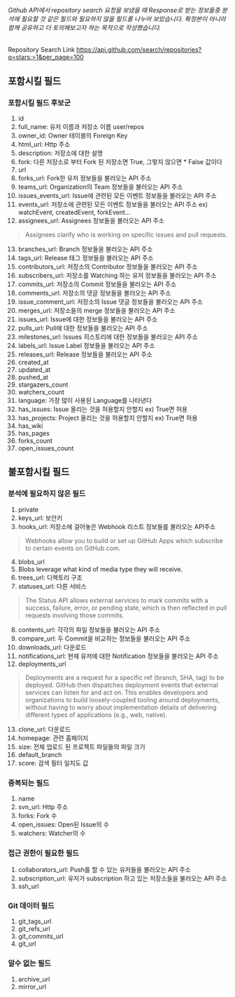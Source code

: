 ###### Github API에서 repository search 요청을 보냈을 때 Response로 받는 정보들중 분석에 필요할 것 같은 필드와 필요하지 않을 필드를 나누어 보았습니다. 확정본이 아니라 함께 공유하고 더 토의해보고자 하는 목적으로 작성했습니다.

Repository Search Link
https://api.github.com/search/repositories?q=stars:>1&per_page=100

## 포함시킬 필드

### 포함시킬 필드 후보군
1. id
2. full_name: 유저 이름과 저장소 이름 user/repos
3. owner_id: Owner 테이블의 Foreign Key
4. html_url: Http 주소
5. description: 저장소에 대한 설명
6. fork: 다른 저장소로 부터 Fork 된 저장소면 True, 그렇지 않으면 * False 값이다
7. url
8. forks_url: Fork한 유저 정보들을 불러오는 API 주소
9. teams_url: Organization의 Team 정보들을 불러오는 API 주소
10. issues_events_url: Issue에 관련된 모든 이벤트 정보들을 불러오는 API 주소
11. events_url: 저장소에 관련된 모든 이벤트 정보들을 불러오는 API 주소 ex) watchEvent, createdEvent, forkEvent…
12. assignees_url: Assignees 정보들을 불러오는 API 주소
> Assignees clarify who is working on specific issues and pull requests.

13. branches_url: Branch 정보들을 불러오는 API 주소
14. tags_url: Release 태그 정보들을 불러오는 API 주소
15. contributors_url: 저장소의 Contributor 정보들을 불러오는 API 주소
16. subscribers_url: 저장소를 Watching 하는 유저 정보들을 불러오는 API 주소
17. commits_url: 저장소의 Commit 정보들을 불러오는 API 주소
18. comments_url: 저장소의 댓글 정보들을 볼러오는 API 주소
19. issue_comment_url: 저장소의 Issue 댓글 정보들을 불러오는 API 주소
20. merges_url: 저장소들의 merge 정보들을 불러오는 API 주소
21. issues_url: Issue에 대한 정보들을 불러오는 API 주소
22. pulls_url: Pull에 대한 정보들을 불러오는 API 주소
23. milestones_url: Issues 히스토리에 대한 정보들을 불러오는 API 주소
24. labels_url: Issue Label 정보들을 불러오는 API 주소
25. releases_url: Release 정보들을 불러오는 API 주소
26. created_at
27. updated_at
28. pushed_at
29. stargazers_count
30. watchers_count
31. language: 가장 많이 사용된 Language를 나타낸다
32. has_issues: Issue 올리는 것을 허용할지 안할지 ex) True면 허용
33. has_projects: Project 올리는 것을 허용할지 안할지 ex) True면 허용
34. has_wiki
35. has_pages
36. forks_count
37. open_issues_count

## 불포함시킬 필드

### 분석에 필요하지 않은 필드
1. private
2. keys_url: 보안키
3. hooks_url: 저장소에 걸어놓은 Webhook 리스트 정보들를 불러오는 API주소
> Webhooks allow you to build or set up GitHub Apps which subscribe to certain events on GitHub.com.

4. blobs_url
5. Blobs leverage what kind of media type they will receive.
6. trees_url: 디렉토리 구조
7. statuses_url: 다른 서비스 
> The Status API allows external services to mark commits with a success, failure, error, or pending state, which is then reflected in pull requests involving those commits.

8. contents_url: 각각의 파일 정보들을 불러오는 API 주소
9. compare_url: 두 Commit을 비교하는 정보들을 불러오는 API 주소
10. downloads_url: 다운로드
11. notifications_url: 현재 유저에 대한 Notification 정보들을 불러오는 API 주소
12. deployments_url
> Deployments are a request for a specific ref (branch, SHA, tag) to be deployed. GitHub then dispatches deployment events that external services can listen for and act on. This enables developers and organizations to build loosely-coupled tooling around deployments, without having to worry about implementation details of delivering different types of applications (e.g., web, native).

13. clone_url: 다운로드
14. homepage: 관련 홈페이지
15. size: 전체 업로드 된 프로젝트 파일들의 파일 크기
16. default_branch
17. score: 검색 필터 일치도 값

### 중복되는 필드
1. name
2. svn_url: Http 주소
3. forks: Fork 수
4. open_issues: Open된 Issue의 수
5. watchers: Watcher의 수

### 접근 권한이 필요한 필드
1. collaborators_url: Push를 할 수 있는 유저들을 불러오는 API 주소
2. subscription_url: 유저가 subscription 하고 있는 저장소들을 불러오는 API 주소
3. ssh_url

### Git 데이터 필드
1. git_tags_url
2. git_refs_url
3. git_commits_url
4. git_url

### 알수 없는 필드
1. archive_url
2. mirror_url
